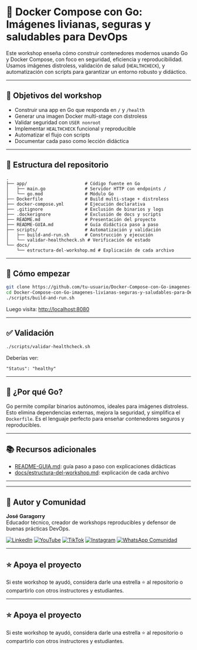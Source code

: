 # 🚀 Docker Compose con Go: Imágenes livianas, seguras y saludables para DevOps

Este workshop enseña cómo construir contenedores modernos usando Go y Docker Compose, con foco en seguridad, eficiencia y reproducibilidad. Usamos imágenes distroless, validación de salud (`HEALTHCHECK`), y automatización con scripts para garantizar un entorno robusto y didáctico.

---

## 🎯 Objetivos del workshop

- Construir una app en Go que responda en `/` y `/health`
- Generar una imagen Docker multi-stage con distroless
- Validar seguridad con `USER nonroot`
- Implementar `HEALTHCHECK` funcional y reproducible
- Automatizar el flujo con scripts
- Documentar cada paso como lección didáctica

---

## 📁 Estructura del repositorio

```
.
├── app/                      # Código fuente en Go
│   ├── main.go               # Servidor HTTP con endpoints /
│   └── go.mod                # Módulo Go
├── Dockerfile                # Build multi-stage + distroless
├── docker-compose.yml        # Ejecución declarativa
├── .gitignore                # Exclusión de binarios y logs
├── .dockerignore             # Exclusión de docs y scripts
├── README.md                 # Presentación del proyecto
├── README-GUIA.md            # Guía didáctica paso a paso
├── scripts/                  # Automatización y validación
│   ├── build-and-run.sh      # Construcción y ejecución
│   └── validar-healthcheck.sh # Verificación de estado
└── docs/
    └── estructura-del-workshop.md # Explicación de cada archivo
```

---

## 🚀 Cómo empezar

```bash
git clone https://github.com/tu-usuario/Docker-Compose-con-Go-imagenes-livianas-seguras-y-saludables-para-DevOps.git
cd Docker-Compose-con-Go-imagenes-livianas-seguras-y-saludables-para-DevOps
./scripts/build-and-run.sh
```

Luego visita: [http://localhost:8080](http://localhost:8080)

---

## ✅ Validación

```bash
./scripts/validar-healthcheck.sh
```

Deberías ver:

```
"Status": "healthy"
```

---

## 🧠 ¿Por qué Go?

Go permite compilar binarios autónomos, ideales para imágenes distroless. Esto elimina dependencias externas, mejora la seguridad, y simplifica el `Dockerfile`. Es el lenguaje perfecto para enseñar contenedores seguros y reproducibles.

---

## 📚 Recursos adicionales

- [README-GUIA.md](README-GUIA.md): guía paso a paso con explicaciones didácticas
- [docs/estructura-del-workshop.md](docs/estructura-del-workshop.md): explicación de cada archivo

---

---

## 👤 Autor y Comunidad

**José Garagorry**  
Educador técnico, creador de workshops reproducibles y defensor de buenas prácticas DevOps.

[![LinkedIn](https://img.shields.io/badge/LinkedIn-Jos%C3%A9%20Garagorry-blue?logo=linkedin)](https://www.linkedin.com/in/jgaragorry/)
[![YouTube](https://img.shields.io/badge/YouTube-Softraincorp-red?logo=youtube)](https://www.youtube.com/@Softraincorp)
[![TikTok](https://img.shields.io/badge/TikTok-Softtraincorp-black?logo=tiktok)](https://www.tiktok.com/@softtraincorp)
[![Instagram](https://img.shields.io/badge/Instagram-STCLatam-purple?logo=instagram)](https://www.instagram.com/stclatam/)
[![WhatsApp Comunidad](https://img.shields.io/badge/WhatsApp-Comunidad-green?logo=whatsapp)](https://chat.whatsapp.com/ENuRMnZ38fv1pk0mHlSixa)

---

## ⭐ Apoya el proyecto

Si este workshop te ayudó, considera darle una estrella ⭐ al repositorio o compartirlo con otros instructores y estudiantes.


---

## ⭐ Apoya el proyecto

Si este workshop te ayudó, considera darle una estrella ⭐ al repositorio o compartirlo con otros instructores y estudiantes.


